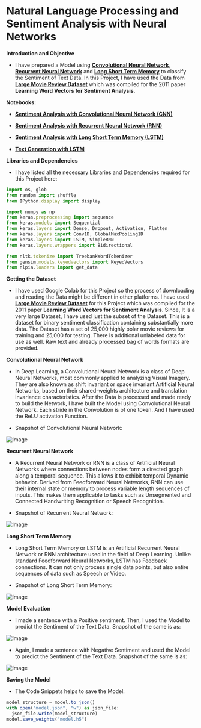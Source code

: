 # **Natural Language Processing and Sentiment Analysis with Neural Networks**

**Introduction and Objective**
- I have prepared a Model using [**Convolutional Neural Network**](https://github.com/ThinamXx/NeuralNetwork__SentimentAnalysis/blob/master/SentimentAnalysis%20with%20CNN.ipynb), [**Recurrent Neural Network**](https://github.com/ThinamXx/NeuralNetwork__SentimentAnalysis/blob/master/SentimentAnalysis%20with%20RNN.ipynb) and [**Long Short Term Memory**](https://github.com/ThinamXx/NeuralNetwork__SentimentAnalysis/blob/master/Sentiment%20Analysis%20with%20LSTM.ipynb) to classify the Sentiment of Text Data. In this Project, I have used the Data from [**Large Movie Review Dataset**](https://ai.stanford.edu/~amaas/data/sentiment/) which was compiled for the 2011 paper **Learning Word Vectors for Sentiment Analysis**.

**Notebooks:**
- [**Sentiment Analysis with Convolutional Neural Network (CNN)**](https://github.com/ThinamXx/NeuralNetwork__SentimentAnalysis/blob/master/SentimentAnalysis%20with%20CNN.ipynb)

- [**Sentiment Analysis with Recurrent Neural Network (RNN)**](https://github.com/ThinamXx/NeuralNetwork__SentimentAnalysis/blob/master/SentimentAnalysis%20with%20RNN.ipynb)

- [**Sentiment Analysis with Long Short Term Memory (LSTM)**](https://github.com/ThinamXx/NeuralNetwork__SentimentAnalysis/blob/master/Sentiment%20Analysis%20with%20LSTM.ipynb)

- [**Text Generation with LSTM**](https://github.com/ThinamXx/NeuralNetwork__SentimentAnalysis/blob/master/Generating%20Text%20with%20LSTM.ipynb)

**Libraries and Dependencies**
- I have listed all the necessary Libraries and Dependencies required for this Project here:

```javascript
import os, glob
from random import shuffle
from IPython.display import display

import numpy as np                                      
from keras.preprocessing import sequence                
from keras.models import Sequential                     
from keras.layers import Dense, Dropout, Activation, Flatten     
from keras.layers import Conv1D, GlobalMaxPooling1D  
from keras.layers import LSTM, SimpleRNN
from keras.layers.wrappers import Bidirectional

from nltk.tokenize import TreebankWordTokenizer         
from gensim.models.keyedvectors import KeyedVectors
from nlpia.loaders import get_data    
```

**Getting the Dataset**
- I have used Google Colab for this Project so the process of downloading and reading the Data might be different in other platforms. I have used [**Large Movie Review Dataset**](https://ai.stanford.edu/~amaas/data/sentiment/) for this Project  which was compiled for the 2011 paper **Learning Word Vectors for Sentiment Analysis**. Since, It is a very large Dataset, I have used just the subset of the Dataset. This is a dataset for binary sentiment classification containing substantially more data. The Dataset has a set of 25,000 highly polar movie reviews for training and 25,000 for testing. There is additional unlabeled data for use as well. Raw text and already processed bag of words formats are provided. 

**Convolutional Neural Network**
- In Deep Learning, a Convolutional Neural Network is a class of Deep Neural Networks, most commonly applied to analyzing Visual Imagery. They are also known as shift invariant or space invariant Artificial Neural Networks, based on their shared-weights architecture and translation invariance characteristics. After the Data is processed and made ready to build the Network, I have built the Model using Convolutional Neural Network. Each stride in the Convolution is of one token. And I have used the ReLU activation Function.

- Snapshot of Convolutional Neural Network:

![Image](https://github.com/ThinamXx/66Days__NaturalLanguageProcessing/blob/master/Images/02.PNG)

**Recurrent Neural Network**
- A Recurrent Neural Network or RNN is a class of Artificial Neural Networks where connections between nodes form a directed graph along a temporal sequence. This allows it to exhibit temporal Dynamic behavior. Derived from Feedforward Neural Networks, RNN can use their internal state or memory to process variable length sequences of inputs. This makes them applicable to tasks such as Unsegmented and Connected Handwriting Recognition or Speech Recognition.

- Snapshot of Recurrent Neural Network:

![Image](https://github.com/ThinamXx/66Days__NaturalLanguageProcessing/blob/master/Images/Day%2029.PNG)

**Long Short Term Memory**
- Long Short Term Memory or LSTM is an Artificial Recurrent Neural Network or RNN architecture used in the field of Deep Learning. Unlike standard Feedforward Neural Networks, LSTM has Feedback connections. It can not only process single data points, but also entire sequences of data such as Speech or Video.

- Snapshot of Long Short Term Memory:

![Image](https://github.com/ThinamXx/66Days__NaturalLanguageProcessing/blob/master/Images/Day%2030.PNG)

**Model Evaluation**
- I made a sentence with a Positive sentiment. Then, I used the Model to predict the Sentiment of the Text Data. Snapshot of the same is as:

![Image](https://github.com/ThinamXx/66Days__NaturalLanguageProcessing/blob/master/Images/O3.PNG)

- Again, I made a sentence with Negative Sentiment  and used the Model to predict the Sentiment of the Text Data. Snapshot of the same is as:

![Image](https://github.com/ThinamXx/66Days__NaturalLanguageProcessing/blob/master/Images/O4.PNG)

**Saving the Model**
- The Code Snippets helps to save the Model:

```javascript
model_structure = model.to_json()                            
with open("model.json", "w") as json_file:
  json_file.write(model_structure)
model.save_weights("model.h5")
```

